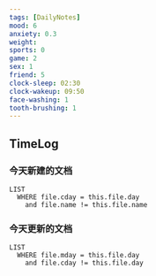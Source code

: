 ```yaml
---
tags: [DailyNotes]
mood: 6
anxiety: 0.3
weight: 
sports: 0
game: 2
sex: 1
friend: 5
clock-sleep: 02:30
clock-wakeup: 09:50
face-washing: 1
tooth-brushing: 1
---
```


## TimeLog


### 今天新建的文档
```dataview
LIST 
  WHERE file.cday = this.file.day
    and file.name != this.file.name
```

### 今天更新的文档
```dataview
LIST
  WHERE file.mday = this.file.day
    and file.cday != this.file.day
```
